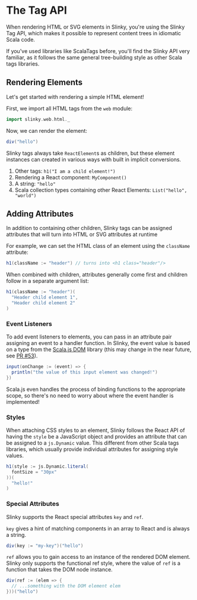 # The Tag API
When rendering HTML or SVG elements in Slinky, you're using the Slinky Tag API, which makes it possible to represent content trees in idiomatic Scala code.

If you've used libraries like ScalaTags before, you'll find the Slinky API very familiar, as it follows the same general tree-building style as other Scala tags libraries.

## Rendering Elements
Let's get started with rendering a simple HTML element!

First, we import all HTML tags from the `web` module:
```scala
import slinky.web.html._
```

Now, we can render the element:
```scala
div("hello")
```

Slinky tags always take `ReactElement`s as children, but these element instances can created in various ways with built in implicit conversions.
1) Other tags: `h1("I am a child element!")`
2) Rendering a React component: `MyComponent()`
3) A string: `"hello"`
4) Scala collection types containing other React Elements: `List("hello", "world")`

## Adding Attributes
In addition to containing other children, Slinky tags can be assigned attributes that will turn into HTML or SVG attributes at runtime

For example, we can set the HTML class of an element using the `className` attribute:
```scala
h1(className := "header") // turns into <h1 class="header"/>
```

When combined with children, attributes generally come first and children follow in a separate argument list:
```scala
h1(className := "header")(
  "Header child element 1",
  "Header child element 2"
)
``` 

### Event Listeners
To add event listeners to elements, you can pass in an attribute pair assigning an event to a handler function. In Slinky, the event value is based on a type from the [Scala.js DOM](https://github.com/scala-js/scala-js-dom) library (this may change in the near future, see [PR #53](https://github.com/shadaj/slinky/pull/53)).

```scala
input(onChange := (event) => {
  println("the value of this input element was changed!")
})
```

Scala.js even handles the process of binding functions to the appropriate scope, so there's no need to worry about where the event handler is implemented!

### Styles
When attaching CSS styles to an element, Slinky follows the React API of having the `style` be a JavaScript object and provides an attribute that can be assigned to a `js.Dynamic` value. This different from other Scala tags libraries, which usually provide individual attributes for assigning style values.
```scala
h1(style := js.Dynamic.literal(
  fontSize = "30px"
))(
  "hello!"
)
```

### Special Attributes
Slinky supports the React special attributes `key` and `ref`.

`key` gives a hint of matching components in an array to React and is always a string.
```scala
div(key := "my-key")("hello")
```

`ref` allows you to gain access to an instance of the rendered DOM element. Slinky only supports the functional ref style, where the value of `ref` is a function that takes the DOM node instance.
```scala
div(ref := (elem => {  
  // ...something with the DOM element elem
}))("hello")
```
